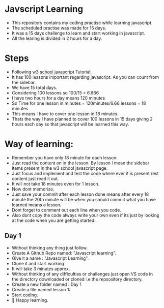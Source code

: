 # Javscript Learning 
- This repository contains my coding practise while learning javascript. 
- The scheduled practise was made for 15 days.
- It was a 15 days challenge to learn and start working in javascript.
- All the learing is divided in 2 hours for a day.

# Steps
- Following [w3 school javascript](https://www.w3schools.com/js/js_intro.asp) Tutorial. 
- It has 100 lessons important regarding javascript. As you can count from the sidebar.
- We have 15 total days.
- Considering 100 lessons so 100/15 = 6.666
- I have two hours for a day means 120 minutes
- So Time for one lesson in minutes = 120minutes/6.66 lessons = 18 minutes
- This means I have to cover one lesson in 18 minutes.
- Thats the way I have planned to cover 100 lessons in 15 days giving 2 hours each day so that javascript will be learned this way.

# Way of learning:
- Remember you have only 18 minute for each lesson.
- Just read the content on in the lesson. By lesson I mean the sidebar items present in the w3 school javascript page.
- Just focus and implement and test the code where ever it is present rest content just read it out.
- It will not take 18 minutes even for 1 lesson.
- Now dont memorize. 
- Just save your commit after each lesson done means after every 18 minute the 20th minute will be when you should commit what you have learned means a lesson.
- Dont forget to comment out each line when you code.
- Also dont copy the code always write your own even if its just by looking at the code when you are getting started.

## Day 1
- Without thinking any thing just follow.
- Create A Github Repo named: "Javascript learning".
- Give it a name : "Javascript Learning".
- Clone it and start working
- It will take 3 minutes approx.
- Without thinking of any difficulties or challenges just open VS code in the directory downloaded or cloned i.e the repsository directory.
- Create a new folder named : Day 1 
- Create a file named lesson 1:
- Start coding.
- 🙂 Happy learning.

